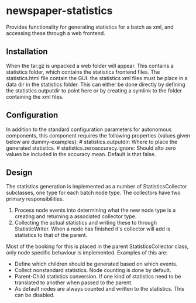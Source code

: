 newspaper-statistics
==========================

Provides functionality for generating statistics for a batch as xml, and accessing these through a web frontend.

## Installation
When the tar.gz is unpacked a web folder will appear. This contains a statistics folder, which contains the statistics
frontend files. The statistics.html file contain the GUI. the statistics xml files must be place in a data dir in the
statistics folder. This can either be done directly by defining the statistics.outputdir to point here or by creating a
symlink to the folder containing the xml files.

## Configuration

In addition to the standard configuration parameters for autonomous components, this component requires the following
properties (values given below are dummy-examples):
    # statistics.outputdir: Where to place the generated statistics.
    # statistics.zeroaccuracy.ignore: Should alto zero values be included in the accuracy mean. Default is that
    false.


## Design
The statistics generation is implemented as a number of StatisticsCollector subclasses, one type for each batch node type.
 The collectors have two primary responsibilities.
 1. Process node events into determining what the new node type is a creating and returning a associated collector type.
 2. Collecting the actual statistics and writing these to through StatisticWriter. When a node has finished it's collector
  will add is statistics to that of the parent.

Most of the booking for this is placed in the parent StatisticsCollector class, only node specific behaviour is
implemented. Examples of this are:
* Define which children should be generated based on which events.
* Collect nonstandard statistics. Node counting is done by default.
* Parent-Child statistics conversion. If one kind of statistics need to be translated to another when passed to the
parent.
* As default nodes are always counted and written to the statistics. This can be disabled.

